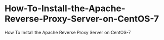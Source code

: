 # How-To-Install-the-Apache-Reverse-Proxy-Server-on-CentOS-7
How To Install the Apache Reverse Proxy Server on CentOS-7

